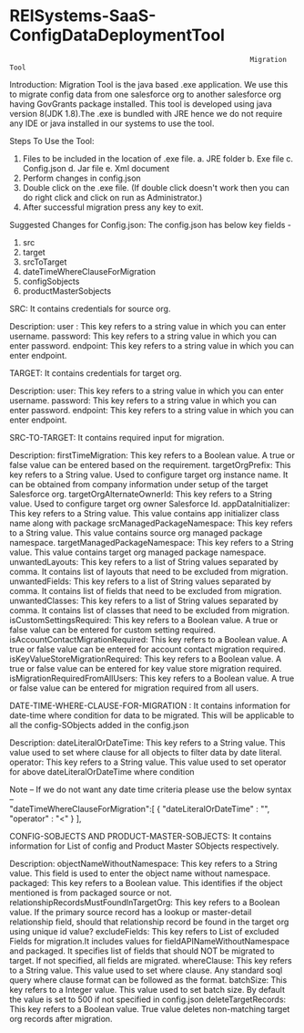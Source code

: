 # REISystems-SaaS-ConfigDataDeploymentTool

                                                               Migration Tool
Introduction:
Migration Tool is the java based .exe application. We use this to migrate config data from one salesforce org to another salesforce org having GovGrants package installed. This tool is developed using java version 8(JDK 1.8).The .exe is bundled with JRE hence we do not require any IDE or java installed in our systems to use the tool.


Steps To Use the Tool: 
1.	Files to be included in the location of .exe file.
a.	JRE folder
b.	Exe file
c.	Config.json
d.	Jar file
e.	Xml document
2.	Perform changes in config.json
3.	Double click on the .exe file. (If double click doesn't work then you can do right click and click on run as Administrator.)
4.	After successful migration press any key to exit.


Suggested Changes for Config.json:
The config.json has below key fields - 
1.	src    				
2.	target 				
3.	srcToTarget
4.	dateTimeWhereClauseForMigration			
5.	configSobjects 			
6.	productMasterSobjects 		

SRC: 
It contains credentials for source org.

Description: 
user  : This key refers to a string value in which you can enter username.
password: This key refers to a string value in which you can enter password.
endpoint: This key refers to a string value in which you can enter endpoint.

TARGET:
It contains credentials for target org.

Description: 
user: This key refers to a string value in which you can enter username.
password: This key refers to a string value in which you can enter password.
endpoint: This key refers to a string value in which you can enter endpoint.

SRC-TO-TARGET:
It contains required input for migration.

Description: 
firstTimeMigration: This key refers to a Boolean value. A true or false value can be entered based on the requirement. 
targetOrgPrefix: This key refers to a String value. Used to configure target org instance name. It can be obtained from company 
information under setup of the target Salesforce org.
targetOrgAlternateOwnerId: This key refers to a String value. Used to configure target org owner Salesforce Id.
appDataInitializer: This key refers to a String value. This value contains app initializer class name along with package
srcManagedPackageNamespace: This key refers to a String value. This value contains source org managed package namespace.
targetManagedPackageNamespace: This key refers to a String value. This value contains target org managed package namespace.
unwantedLayouts: This key refers to a list of String values separated by comma. It contains list of layouts that need to be excluded from migration. 
unwantedFields:	This key refers to a list of String values separated by comma. It contains list of fields that need to be excluded from 
migration.
unwantedClasses: This key refers to a list of String values separated by comma. It contains list of classes that need to be excluded from migration.
isCustomSettingsRequired: This key refers to a Boolean value. A true or false value can be entered for custom setting required. 
isAccountContactMigrationRequired: This key refers to a Boolean value. A true or false value can be entered for account contact migration required. 
isKeyValueStoreMigrationRequired: This key refers to a Boolean value. A true or false value can be entered for key value store migration 
required. 
isMigrationRequiredFromAllUsers: This key refers to a Boolean value. A true or false value can be entered for migration required from all users. 

DATE-TIME-WHERE-CLAUSE-FOR-MIGRATION :
It contains information for date-time where condition for data to be migrated. This will be applicable to all the config-SObjects added in the config.json

Description:
dateLiteralOrDateTime: This key refers to a String value. This value used to set where clause for all objects to filter data by date 
literal.
operator: This key refers to a String value. This value used to set operator for above dateLiteralOrDateTime where condition

Note – If we do not want any date time criteria please use the below syntax –  
"dateTimeWhereClauseForMigration":[
		{
			"dateLiteralOrDateTime"     : "",
			"operator"        		       : "<"
		}
	],
 
CONFIG-SOBJECTS AND PRODUCT-MASTER-SOBJECTS:
It contains information for List of config and Product Master SObjects respectively.

Description: 
objectNameWithoutNamespace: This key refers to a String value. This field is used to enter the object name without namespace.
packaged: This key refers to a Boolean value. This identifies if the object mentioned is from packaged source or not.	
relationshipRecordsMustFoundInTargetOrg: This key refers to a Boolean value. If the primary source record has a lookup or master-detail 
relationship field, should that relationship record be found in the target org using unique id value?
excludeFields: This key refers to List of excluded Fields for migration.It includes values for fieldAPINameWithoutNamespace and 
packaged. It specifies list of fields that should NOT be migrated to target. If not specified, all fields are migrated.
whereClause: This key refers to a String value. This value used to set where clause. Any standard soql query where clause format can be 
followed as the format.
batchSize: This key refers to a Integer value. This value used to set batch size. By default the value is set to 500 if not specified in 
config.json
deleteTargetRecords: This key refers to a Boolean value. True value deletes non-matching target org records after migration.


  
